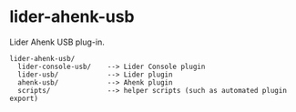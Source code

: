 # lider-ahenk-usb

Lider Ahenk USB plug-in.


    lider-ahenk-usb/
      lider-console-usb/    --> Lider Console plugin
      lider-usb/            --> Lider plugin
      ahenk-usb/            --> Ahenk plugin
      scripts/              --> helper scripts (such as automated plugin export)
